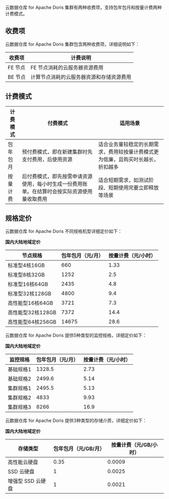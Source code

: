 云数据仓库 for Apache Doris 集群有两种收费项，支持包年包月和按量计费两种计费模式。

## 收费项
云数据仓库 for Apache Doris 集群包含两种收费项，详细说明如下：

| 收费项 | 计费说明 | 
|---------|---------|
| FE 节点	 | FE 节点消耗的云服务器资源费用 | 
| BE 节点	 | 计算节点消耗的云服务器资源和存储资源费用 | 


## 计费模式

| 计费模式 | 付费模式 | 适用场景 |
|---------|---------|---------|
| 包年包月 | 预付费模式，即在新建集群时先支付费用，后使用资源 | 适合业务量较稳定的长期需求，费用较按量计费模式更为低廉，且购买时长越长，折扣越多 |
| 按量计费 | 后付费模式，即先按需申请资源使用，每小时生成一份费用账单。在结算时会按实际资源使用量收取费用 | 适合短期需求，如测试阶段、短期使用完要立即释放等场景 |
		
## 规格定价
云数据仓库 for Apache Doris 不同规格机型详细定价如下：

**国内大陆地域定价**

| 节点规格 | 包年包月（元/月） | 按量计费（元/小时） |
|---------|---------|---------|
| 标准型4核16GB | 660 | 1.33 |
| 标准型8核32GB | 1252 | 2.5 |
| 标准型16核64GB | 	2435	| 4.8| 
| 标准型32核128GB	| 4800	| 9.4| 
| 高性能型16核64GB	| 3721	| 7.3| 
| 高性能型32核128GB	| 7372	| 14.4| 
| 高性能型64核256GB	| 14675	| 28.6| 
 

云数据仓库 for Apache Doris 提供5种类型的监控规格，详细定价如下：

**国内大陆地域定价**

| 监控规格 | 包年包月（元/月） | 按量计费（元/小时） |
|---------|---------|---------|
| 基础规格1 | 1328.5 | 	2.73 |
| 基础规格2	| 2499.6	| 5.14| 
| 集群规格1	| 2495.5	| 5.13| 
| 集群规格2	| 4833	| 9.93| 
| 集群规格3	| 8266	| 16.9| 
 

云数据仓库 for Apache Doris 提供3种类型的存储介质，详细定价如下：

**国内大陆地域定价**

| 存储类型 | 包年包月（元/GB/月） | 按量计费（元/GB/小时） |
|---------|---------|---------|
| 高性能云硬盘 | 0.35 | 0.0009 |		
| SSD 云硬盘	| 1	| 0.0025| 
| 增强型 SSD 云硬盘	| 1	| 0.0021| 
